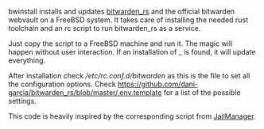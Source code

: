 bwinstall installs and updates [bitwarden_rs](https://github.com/dani-garcia/bitwarden_rs) and the official bitwarden webvault on a FreeBSD system.
It takes care of installing the needed rust toolchain and an rc script to run bitwarden_rs as a service.

Just copy the script to a FreeBSD machine and run it. The magic will happen without user interaction. If an installation of _ is found, it will update everything.

After installation check _/etc/rc.conf.d/bitwarden_ as this is the file to set all the configuration options. Check https://github.com/dani-garcia/bitwarden_rs/blob/master/.env.template for a list of the possible settings.

This code is heavily inspired by the corresponding script from [JailManager](https://github.com/jailmanager/jailman/).
